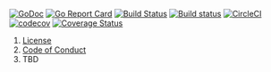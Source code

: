 [![GoDoc](https://godoc.org/github.com/sevenate/letitgo?status.svg)](https://godoc.org/github.com/sevenate/letitgo) [![Go Report Card](https://goreportcard.com/badge/github.com/sevenate/letitgo)](https://goreportcard.com/report/github.com/sevenate/letitgo) [![Build Status](https://travis-ci.org/sevenate/letitgo.svg?branch=master)](https://travis-ci.org/sevenate/letitgo) [![Build status](https://ci.appveyor.com/api/projects/status/xupwep6vdtjborv3?svg=true)](https://ci.appveyor.com/project/sevenate/letitgo) [![CircleCI](https://circleci.com/gh/sevenate/letitgo.svg?style=svg)](https://circleci.com/gh/sevenate/letitgo) [![codecov](https://codecov.io/gh/sevenate/letitgo/branch/master/graph/badge.svg)](https://codecov.io/gh/sevenate/letitgo) [![Coverage Status](https://coveralls.io/repos/github/sevenate/letitgo/badge.svg)](https://coveralls.io/github/sevenate/letitgo)

1. [License](LICENSE)
2. [Code of Conduct](CODE_OF_CONDUCT.md)
3. TBD
